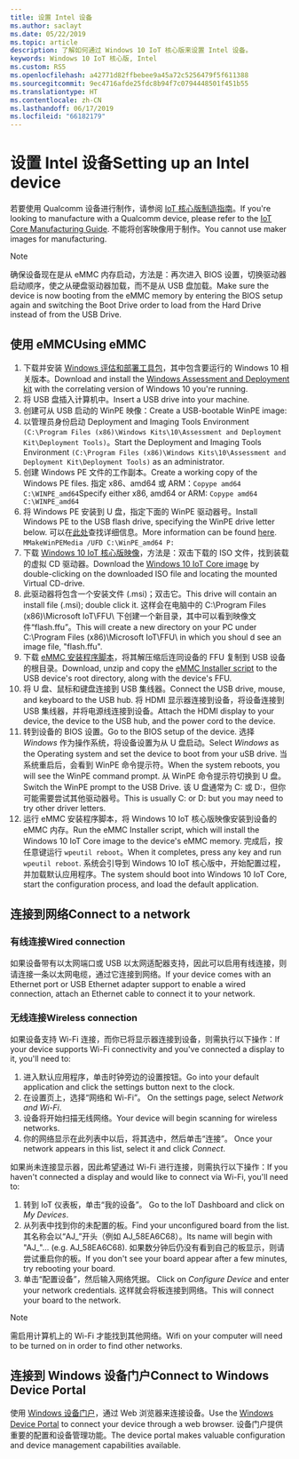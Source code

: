 ```yaml
---
title: 设置 Intel 设备
ms.author: saclayt
ms.date: 05/22/2019
ms.topic: article
description: 了解如何通过 Windows 10 IoT 核心版来设置 Intel 设备。
keywords: Windows 10 IoT 核心版, Intel
ms.custom: RS5
ms.openlocfilehash: a42771d82ffbebee9a45a72c5256479f5f611388
ms.sourcegitcommit: 9ec4716afde25fdc8b94f7c0794448501f451b55
ms.translationtype: HT
ms.contentlocale: zh-CN
ms.lasthandoff: 06/17/2019
ms.locfileid: "66182179"
---
```

# <a name="setting-up-an-intel-device"></a><span data-ttu-id="a19e7-104">设置 Intel 设备</span><span class="sxs-lookup"><span data-stu-id="a19e7-104">Setting up an Intel device</span></span>

<span data-ttu-id="a19e7-105">若要使用 Qualcomm 设备进行制作，请参阅 [IoT 核心版制造指南](https://docs.microsoft.com/en-us/windows-hardware/manufacture/iot/iot-core-manufacturing-guide)。</span><span class="sxs-lookup"><span data-stu-id="a19e7-105">If you're looking to manufacture with a Qualcomm device, please refer to the [IoT Core Manufacturing Guide](https://docs.microsoft.com/en-us/windows-hardware/manufacture/iot/iot-core-manufacturing-guide).</span></span> <span data-ttu-id="a19e7-106">不能将创客映像用于制作。</span><span class="sxs-lookup"><span data-stu-id="a19e7-106">You cannot use maker images for manufacturing.</span></span>

> [!NOTE]
> <span data-ttu-id="a19e7-107">确保设备现在是从 eMMC 内存启动，方法是：再次进入 BIOS 设置，切换驱动器启动顺序，使之从硬盘驱动器加载，而不是从 USB 盘加载。</span><span class="sxs-lookup"><span data-stu-id="a19e7-107">Make sure the device is now booting from the eMMC memory by entering the BIOS setup again and switching the Boot Drive order to load from the Hard Drive instead of from the USB Drive.</span></span>

## <a name="using-emmc"></a><span data-ttu-id="a19e7-108">使用 eMMC</span><span class="sxs-lookup"><span data-stu-id="a19e7-108">Using eMMC</span></span>

1. <span data-ttu-id="a19e7-109">下载并安装 [Windows 评估和部署工具包](https://docs.microsoft.com/windows-hardware/get-started/adk-install)，其中包含要运行的 Windows 10 相关版本。</span><span class="sxs-lookup"><span data-stu-id="a19e7-109">Download and install the [Windows Assessment and Deployment kit](https://docs.microsoft.com/windows-hardware/get-started/adk-install) with the correlating version of Windows 10 you're running.</span></span>
2. <span data-ttu-id="a19e7-110">将 USB 盘插入计算机中。</span><span class="sxs-lookup"><span data-stu-id="a19e7-110">Insert a USB drive into your machine.</span></span>
3. <span data-ttu-id="a19e7-111">创建可从 USB 启动的 WinPE 映像：</span><span class="sxs-lookup"><span data-stu-id="a19e7-111">Create a USB-bootable WinPE image:</span></span>
4. <span data-ttu-id="a19e7-112">以管理员身份启动 Deployment and Imaging Tools Environment `(C:\Program Files (x86)\Windows Kits\10\Assessment and Deployment Kit\Deployment Tools)`。</span><span class="sxs-lookup"><span data-stu-id="a19e7-112">Start the Deployment and Imaging Tools Environment `(C:\Program Files (x86)\Windows Kits\10\Assessment and Deployment Kit\Deployment Tools)` as an administrator.</span></span>
5. <span data-ttu-id="a19e7-113">创建 Windows PE 文件的工作副本。</span><span class="sxs-lookup"><span data-stu-id="a19e7-113">Create a working copy of the Windows PE files.</span></span> <span data-ttu-id="a19e7-114">指定 x86、amd64 或 ARM：`Copype amd64 C:\WINPE_amd64`</span><span class="sxs-lookup"><span data-stu-id="a19e7-114">Specify either x86, amd64 or ARM: `Copype amd64 C:\WINPE_amd64`</span></span>
6. <span data-ttu-id="a19e7-115">将 Windows PE 安装到 U 盘，指定下面的 WinPE 驱动器号。</span><span class="sxs-lookup"><span data-stu-id="a19e7-115">Install Windows PE to the USB flash drive, specifying the WinPE drive letter below.</span></span> <span data-ttu-id="a19e7-116">可以在[此处](https://docs.microsoft.com/windows-hardware/manufacture/desktop/winpe-create-usb-bootable-drive)查找详细信息。</span><span class="sxs-lookup"><span data-stu-id="a19e7-116">More information can be found [here](https://docs.microsoft.com/windows-hardware/manufacture/desktop/winpe-create-usb-bootable-drive).</span></span> `MMakeWinPEMedia /UFD C:\WinPE_amd64 P:`
7. <span data-ttu-id="a19e7-117">下载 [Windows 10 IoT 核心版映像](https://downloads.up-community.org/?post_type=wpdmpro&p=204&preview=true)，方法是：双击下载的 ISO 文件，找到装载的虚拟 CD 驱动器。</span><span class="sxs-lookup"><span data-stu-id="a19e7-117">Download the [Windows 10 IoT Core image](https://downloads.up-community.org/?post_type=wpdmpro&p=204&preview=true) by double-clicking on the downloaded ISO file and locating the mounted Virtual CD-drive.</span></span>
8. <span data-ttu-id="a19e7-118">此驱动器将包含一个安装文件 (.msi)；双击它。</span><span class="sxs-lookup"><span data-stu-id="a19e7-118">This drive will contain an install file (.msi); double click it.</span></span> <span data-ttu-id="a19e7-119">这样会在电脑中的 C:\Program Files (x86)\Microsoft IoT\FFU\ 下创建一个新目录，其中可以看到映像文件“flash.ffu”。</span><span class="sxs-lookup"><span data-stu-id="a19e7-119">This will create a new directory on your PC under C:\Program Files (x86)\Microsoft IoT\FFU\ in which you shoul d see an image file, "flash.ffu".</span></span>
9. <span data-ttu-id="a19e7-120">下载 [eMMC 安装程序脚本](https://github.com/ms-iot/content/blob/develop/Resources/eMMCInstaller.zip)，将其解压缩后连同设备的 FFU 复制到 USB 设备的根目录。</span><span class="sxs-lookup"><span data-stu-id="a19e7-120">Download, unzip and copy the [eMMC Installer script](https://github.com/ms-iot/content/blob/develop/Resources/eMMCInstaller.zip) to the USB device's root directory, along with the device's FFU.</span></span>
10. <span data-ttu-id="a19e7-121">将 U 盘、鼠标和键盘连接到 USB 集线器。</span><span class="sxs-lookup"><span data-stu-id="a19e7-121">Connect the USB drive, mouse, and keyboard to the USB hub.</span></span> <span data-ttu-id="a19e7-122">将 HDMI 显示器连接到设备，将设备连接到 USB 集线器，并将电源线连接到设备。</span><span class="sxs-lookup"><span data-stu-id="a19e7-122">Attach the HDMI display to your device, the device to the USB hub, and the power cord to the device.</span></span>
11. <span data-ttu-id="a19e7-123">转到设备的 BIOS 设置。</span><span class="sxs-lookup"><span data-stu-id="a19e7-123">Go to the BIOS setup of the device.</span></span> <span data-ttu-id="a19e7-124">选择 *Windows* 作为操作系统，将设备设置为从 U 盘启动。</span><span class="sxs-lookup"><span data-stu-id="a19e7-124">Select *Windows* as the Operating system and set the device to boot from your uSB drive.</span></span> <span data-ttu-id="a19e7-125">当系统重启后，会看到 WinPE 命令提示符。</span><span class="sxs-lookup"><span data-stu-id="a19e7-125">When the system reboots, you will see the WinPE command prompt.</span></span> <span data-ttu-id="a19e7-126">从 WinPE 命令提示符切换到 U 盘。</span><span class="sxs-lookup"><span data-stu-id="a19e7-126">Switch the WinPE prompt to the USB Drive.</span></span> <span data-ttu-id="a19e7-127">该 U 盘通常为 C: 或 D:，但你可能需要尝试其他驱动器号。</span><span class="sxs-lookup"><span data-stu-id="a19e7-127">This is usually C: or D: but you may need to try other driver letters.</span></span>
12. <span data-ttu-id="a19e7-128">运行 eMMC 安装程序脚本，将 Windows 10 IoT 核心版映像安装到设备的 eMMC 内存。</span><span class="sxs-lookup"><span data-stu-id="a19e7-128">Run the eMMC Installer script, which will install the Windows 10 IoT Core image to the device's eMMC memory.</span></span> <span data-ttu-id="a19e7-129">完成后，按任意键运行 `wpeutil reboot`。</span><span class="sxs-lookup"><span data-stu-id="a19e7-129">When it completes, press any key and run `wpeutil reboot`.</span></span> <span data-ttu-id="a19e7-130">系统会引导到 Windows 10 IoT 核心版中，开始配置过程，并加载默认应用程序。</span><span class="sxs-lookup"><span data-stu-id="a19e7-130">The system should boot into Windows 10 IoT Core, start the configuration process, and load the default application.</span></span>

## <a name="connect-to-a-network"></a><span data-ttu-id="a19e7-131">连接到网络</span><span class="sxs-lookup"><span data-stu-id="a19e7-131">Connect to a network</span></span>

### <a name="wired-connection"></a><span data-ttu-id="a19e7-132">有线连接</span><span class="sxs-lookup"><span data-stu-id="a19e7-132">Wired connection</span></span>
<span data-ttu-id="a19e7-133">如果设备带有以太网端口或 USB 以太网适配器支持，因此可以启用有线连接，则请连接一条以太网电缆，通过它连接到网络。</span><span class="sxs-lookup"><span data-stu-id="a19e7-133">If your device comes with an Ethernet port or USB Ethernet adapter support to enable a wired connection, attach an Ethernet cable to connect it to your network.</span></span>

### <a name="wireless-connection"></a><span data-ttu-id="a19e7-134">无线连接</span><span class="sxs-lookup"><span data-stu-id="a19e7-134">Wireless connection</span></span>
<span data-ttu-id="a19e7-135">如果设备支持 Wi-Fi 连接，而你已将显示器连接到设备，则需执行以下操作：</span><span class="sxs-lookup"><span data-stu-id="a19e7-135">If your device supports Wi-Fi connectivity and you've connected a display to it, you'll need to:</span></span>

1. <span data-ttu-id="a19e7-136">进入默认应用程序，单击时钟旁边的设置按钮。</span><span class="sxs-lookup"><span data-stu-id="a19e7-136">Go into your default application and click the settings button next to the clock.</span></span>
2. <span data-ttu-id="a19e7-137">在设置页上，选择“网络和 Wi-Fi”。 </span><span class="sxs-lookup"><span data-stu-id="a19e7-137">On the settings page, select _Network and Wi-Fi_.</span></span>
3. <span data-ttu-id="a19e7-138">设备将开始扫描无线网络。</span><span class="sxs-lookup"><span data-stu-id="a19e7-138">Your device will begin scanning for wireless networks.</span></span>
4. <span data-ttu-id="a19e7-139">你的网络显示在此列表中以后，将其选中，然后单击“连接”。 </span><span class="sxs-lookup"><span data-stu-id="a19e7-139">Once your network appears in this list, select it and click _Connect_.</span></span>

<span data-ttu-id="a19e7-140">如果尚未连接显示器，因此希望通过 Wi-Fi 进行连接，则需执行以下操作：</span><span class="sxs-lookup"><span data-stu-id="a19e7-140">If you haven't connected a display and would like to connect via Wi-Fi, you'll need to:</span></span>

1. <span data-ttu-id="a19e7-141">转到 IoT 仪表板，单击“我的设备”。 </span><span class="sxs-lookup"><span data-stu-id="a19e7-141">Go to the IoT Dashboard and click on _My Devices_.</span></span>
2. <span data-ttu-id="a19e7-142">从列表中找到你的未配置的板。</span><span class="sxs-lookup"><span data-stu-id="a19e7-142">Find your unconfigured board from the list.</span></span> <span data-ttu-id="a19e7-143">其名称会以“AJ_”开头（例如 AJ_58EA6C68）。</span><span class="sxs-lookup"><span data-stu-id="a19e7-143">Its name will begin with "AJ_"... (e.g. AJ_58EA6C68).</span></span> <span data-ttu-id="a19e7-144">如果数分钟后仍没有看到自己的板显示，则请尝试重启你的板。</span><span class="sxs-lookup"><span data-stu-id="a19e7-144">If you don't see your board appear after a few minutes, try rebooting your board.</span></span>
3. <span data-ttu-id="a19e7-145">单击“配置设备”，然后输入网络凭据。 </span><span class="sxs-lookup"><span data-stu-id="a19e7-145">Click on _Configure Device_ and enter your network credentials.</span></span> <span data-ttu-id="a19e7-146">这样就会将板连接到网络。</span><span class="sxs-lookup"><span data-stu-id="a19e7-146">This will connect your board to the network.</span></span>

> [!NOTE]
> <span data-ttu-id="a19e7-147">需启用计算机上的 Wi-Fi 才能找到其他网络。</span><span class="sxs-lookup"><span data-stu-id="a19e7-147">Wifi on your computer will need to be turned on in order to find other networks.</span></span>

## <a name="connect-to-windows-device-portal"></a><span data-ttu-id="a19e7-148">连接到 Windows 设备门户</span><span class="sxs-lookup"><span data-stu-id="a19e7-148">Connect to Windows Device Portal</span></span>

<span data-ttu-id="a19e7-149">使用 [Windows 设备门户](../manage-your-device/DevicePortal.md)，通过 Web 浏览器来连接设备。</span><span class="sxs-lookup"><span data-stu-id="a19e7-149">Use the [Windows Device Portal](../manage-your-device/DevicePortal.md) to connect your device through a web browser.</span></span> <span data-ttu-id="a19e7-150">设备门户提供重要的配置和设备管理功能。</span><span class="sxs-lookup"><span data-stu-id="a19e7-150">The device portal makes valuable configuration and device management capabilities available.</span></span> 


